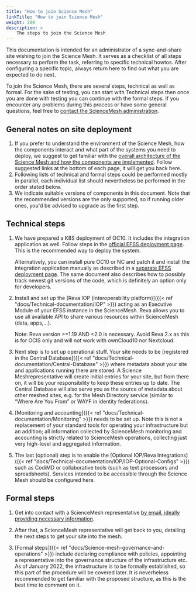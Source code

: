 ```yaml
---
title: "How to join Science Mesh"
linkTitle: "How to join Science Mesh"
weight: 200
description: >
    The steps to join the Science Mesh
---
```


This documentation is intended for an administrator of a sync-and-share site wishing to join the Science Mesh. It serves as a checklist of all steps necessary to perform the task, referring to specific technical howtos. After configuring a specific topic, always return here to find out what you are expected to do next.

To join the Science Mesh, there are several steps, technical as well as formal. For the sake of testing, you can start with Technical steps then once you are done with testing you can continue with the formal steps. If you encounter any problems during this process or have some general questions, feel free to [contact the ScienceMesh administration](../support/). 

## General notes on site deployment
1. If you prefer to understand the environment of the Science Mesh, how the components interact and what part of the systems you need to deploy, we suggest to get familiar with the [overall architecture of the Science Mesh and how the components are implemented](../architecture/). Follow suggested links at the bottom of each page, it will get you back here.
1. Following lists of technical and formal steps could be performed mostly in parallel, each individual list should nevertheless be performed in the order stated below.
1. We indicate suitable versions of components in this document. Note that the recommended versions are the only supported, so if running older ones, you'd be advised to upgrade as the first step.

## Technical steps

1. We have prepared a K8S deployment of OC10. It includes the integration application as well. Follow steps in the [official EFSS deployment page](../technical-documentation/efss-deployment). This is the recommended way to deploy the system.

   Alternatively, you can install pure OC10 or NC and patch it and install the integration application manually as described in a [separate EFSS deployment page](../technical-documentation/efss-deployment/manual-efss-installation). The same document also describes how to possibly track newest git versions of the code, which is definitely an option only for developers.

1. Install and set up the [Reva IOP (interoperability platform)]({{< ref "docs/Technical-documentation/IOP" >}}) acting as an Executive Module of your EFSS instance in the ScienceMesh. Reva allows you to use all available API to share various resources within ScienceMesh (data, apps,...).
   
   Note: Reva version >=1.19 AND <2.0 is necessary. Avoid Reva 2.x as this is for OCIS only and will not work with ownCloud10 nor Nextcloud.

1. Next step is to set up operational stuff. Your site needs to be [registered in the Central Database]({{< ref "docs/Technical-documentation/Central-Database" >}}) where metadata about your site and applications running there are stored. A Science Meshrepresentative will create initial entries for your site, but from there on, it will be your responsibility to keep these entries up to date. The Central Database will also serve you as the source of metadata about other meshed sites, e.g. for the Mesh Directory service (similar to “Where Are You From” or WAYF in identity federations). 

1. [Monitoring and accounting]({{< ref "docs/Technical-documentation/Monitoring" >}}) needs to be set up. Note this is not a replacement of your standard tools for operating your infrastructure but an addition; all information collected by ScienceMesh monitoring and accounting is strictly related to ScienceMesh operations, collecting just very high-level and aggregated information.

1. The last (optional) step is to enable the [Optional IOP/Reva Integrations]({{< ref "docs/Technical-documentation/IOP/IOP-Optional-Configs" >}}) such as CodiMD or collaborative tools (such as text processors and spreadsheets). Services intended to be accessible through the Science Mesh should be configured here.


## Formal steps

1. Get into contact with a ScienceMesh representative [by email, ideally providing necessary information](../science-mesh-governance-and-operations/firstcontactinfo/).

1. After that, a ScienceMesh representative will get back to you, detailing the next steps to get your site into the mesh.

1. [Formal steps]({{< ref "docs/Science-mesh-governance-and-operations" >}}) include declaring compliance with policies, appointing a representative into the governance structure of the infrastructure etc. As of January 2022, the infrastructure is to be formally established, so this part of the procedure will be covered later. It is neverheless recommended to get familiar with the proposed structure, as this is the best time to comment on it.


<!--
FIXME: I have asked Kuba and Pedro for an email addres helpdesk@sciencemesh.io
-->

<!--
From the Site Admission Procedure

Technical requirements
1. Each service must offer a way to be testable and verifiable from the outside by the
Operational Team to support automated testing.
1. The service MUST offer the required endpoints to perform these tests.
2. An account MUST be created in order to facilitate these tests.
3. These endpoints MUST be protected by some kind of authorisation mechanism.
4. It is only necessary to open these endpoints to the Operational Team; the Operational
Team will inform the site administrators in advance what IPs these tests will come from.
2. The service MUST support the Up-Test: This test will probe the service to see if it is up and
running, i.e. whether it can respond to a simple query on its endpoint.
3. An endpoint to collect accounting metrics MUST be provided.
1. This endpoint MUST be protected by some kind of authorisation mechanism.
2. It is only necessary to open this endpoint to the Operational Team; the Operational Team
will inform the site administrators in advance from what IPs the accounting metrics will
be collected.

Site admission procedure
The following steps need to be undertaken to join the Science Mesh:
1. A representative of the applicant Site signs the Science Mesh Policy Declaration and
presents it to the Operational Team together with the necessary contact information.
2. The applicant Site MUST make sure that it conforms with the requirements in section
“Requirements for Sites joining the Science Mesh”.
3. The Operational Team verifies that the applicant conforms with the requirements in section
“Requirements for Sites joining the Science Mesh”. If the applicant does not conform with
the requirements, the Operational Team MUST describe reasons and SHOULD give a
recommendation how to remedy.
4. The Operational Team informs the Science Mesh Steering Group about a new Site.
45. The Operational Team performs registration of the applicant Site to the Science Mesh. This
includes registration in the Central Database and making sure that accounting metrics are
collected and the Site monitoring tests are running.
-->

<!--

For the CS3 workshop, the governance boards and the OT will not be in place.
Therefore let us just focus on the technical part and leave the paperwork for
later on. We want sites to join the Science Mesh and not be deterred bij a mountain of bureaucracy.

-->


<!--
1. Read the technical and legal documentation which can be found here (FIXME).
1. Get into contact with the Science Mesh administration by using this online form (FIXME).
1. After reviewing your request, an administrator will get back to you, detailing the next steps; these include:
    - Getting remaining details about your site, especially technical ones like your IOP address for health monitoring
    - Performing initial compatibility and quality tests
    - FIXME...
1. Once all prerequisites have been met, you need to agree to and sign our OLAs/SLAs (FIXME).
1. Your site is added to our central database, effectively integrating it into the Science Mesh.
    - This includes appearing on all Science Mesh dashboards and being actively monitored for proper health.
1. In order to maintain your site's information, you will need to create an administrative account for our central database and request proper accesss rights.
    - More information will be provided by an administrator after your site has joined the Science Mesh.

-->

<!--

This stuff should go to FIXME1 I think.

### Checklists (FIXME)
Below you'll find some quick checklists to help you get your site ready for joining the Science Mesh.

#### General requirements (FIXME)
- Have this...
- And that...
- Legal stuff...
- FIXME...

#### Basic technical requirements
- Supported EFSS systems: _ownCloud 10/OCIS_, _Nextcloud_ (Version?), _Seafile_ (Version?)
- IOP (Reva) installed, configured and running next to your EFSS system
- EFSS and IOP must be accessible from the outside (see here (FIXME))
- FIXME...

#### Before joining the Science Mesh
- Read this (FIXME) introductory document that details the technical requirements to join the Science Mesh
- Install the IOP (Reva) as explained here (FIXME)
- Configure the IOP and connect it to your EFSS as explained here (FIXME)
- Run some self-tests as explained here (FIXME)
- FIXME...
-->
